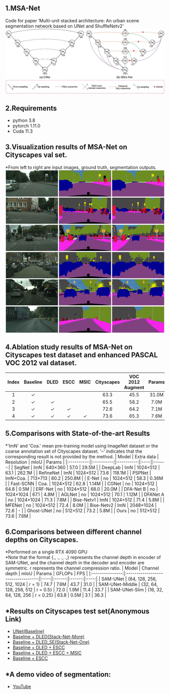 ## 1.MSA-Net
Code for paper ‘Multi-unit stacked architecture: An urban scene segmentation network based on UNet and ShuffleNetv2’
![Image text](results/Fig.1.jpg)

## 2.Requirements
* python 3.8
* pytorch 1.11.0
* Cuda  11.3

## 3.Visualization results of MSA-Net on Cityscapes val set.
*From left to right are input images, ground truth, segmentation outputs.
![Image text](results/Fig.6.jpg)

## 4.Ablation study results of MSA-Net on Cityscapes test dataset and enhanced PASCAL VOC 2012 val dataset.
| Index | Baseline | DLED | ESCC | MSIC | Cityscapes | VOC 2012 Augment | Params |
|:-----:|:--------:|:----:|:----:|:----:|:----------:|:----------------:|:------:|
|   1   |     ✓    |      |      |      |    63.3    |       45.5       |  31.0M |
|   2   |     ✓    |   ✓  |      |      |    65.5    |       58.2       |  7.0M  |
|   3   |     ✓    |   ✓  |   ✓  |      |    72.6    |       64.2       |  7.1M  |
|   4   |     ✓    |   ✓  |   ✓  |   ✓  |    73.6    |       65.3       |  7.6M  |
## 5.Comparisons with State-of-the-art Results
*'ImN' and 'Coa.' mean pre-training model using ImageNet dataset or the coarse annotation set of Cityscapes dataset. '–' indicates that the corresponding result is not provided by the method.
|    Model   | Extra data | Resolution | mIoU | Params |
|:----------:|:----------:|:----------:|:----:|:------:|
|   SegNet   |     ImN    |   640×360  | 57.0 |  29.5M |
|   DeepLab  |     ImN    |  1024×512  | 63.1 | 262.1M |
|  RefineNet |     ImN    |  1024×512  | 73.6 | 118.1M |
|   PSPNet   |  ImN+Coa.  |   713×713  | 80.2 | 250.8M |
|    E-Net   |     no     |  1024×512  | 58.3 |  0.36M |
|  Fast-SCNN |    Coa.    |  1024×512  | 62.8 |  1.14M |
|    CGNet   |     no     |  1024×512  | 64.8 |  0.5M  |
|   ERF-Net  |     no     |  1024×512  | 68.0 |  20.0M |
|  DFA-Net B |     no     |  1024×1024 | 67.1 |  4.8M  |
|   AGLNet   |     no     |  1024×512  | 70.1 |  1.12M |
|  DFANet A  |     no     |  1024×1024 | 71.3 |  7.8M  |
| Bise-Netv1 |     ImN    |  1024×512  | 71.4 |  5.8M  |
|   MFENet   |     no     |  1024×512  | 72.4 |  8.0M  |
| Bise-Netv2 |     ImN    |  2048×1024 | 72.6 |    -   |
| Ghost-UNet |     no     |   512×512  | 73.2 |  5.8M  |
|    Ours    |     no     |   512×512  | 73.6 |  7.6M  |

## 6.Comparisons between different channel depths on Cityscapes. 
*Performed on a single RTX 4090 GPU
<br />*Note that the format {., ., ., .,} represents the channel depth in encoder of SAM-UNet, and the channel depth in the decoder and encoder are symmetric. r represents the channel compression ratio.
|      Model      |            Channel depth           | mIoU | Params | GFLOPs |  FPS |
|:---------------:|:----------------------------------:|:----:|:------:|:------:|:----:|
|     SAM-UNet    | {64, 128, 256, 512, 1024 \| r = 1} | 74.7 |  7.6M  |  43.7  | 31.0 |
| SAM-UNet-Middle | {32, 64, 128, 256, 512 \| r = 0.5} | 72.0 |  1.9M  |  11.4  | 33.7 |
|  SAM-UNet-Slim  | {16, 32, 64, 128, 256 \| r = 0.25} | 63.8 |  0.5M  |   3.1  | 36.3 |
## *Results on Cityscapes test set(Anonymous Link)
* [UNet(Baseline)](https://www.cityscapes-dataset.com/anonymous-results/?id=98b31a77d61d1ec3c42412c7cb7291c75fbb1b382dbdb40983c92aa0420e0526)
* [Baseline + DLED(Stack-Net-More)](https://www.cityscapes-dataset.com/anonymous-results/?id=2578bf048dfc01c61d0fb3da8f95473f3329dff55ae071549d26eb56ecff9ea4)
* [Baseline + DLED_SE(Stack-Net-One)](https://www.cityscapes-dataset.com/anonymous-results/?id=620bd8e0bd92281f046c1748f60a7b3b9db5d7b5aae96bb89dde7001ad37c4b2)
* [Baseline + DLED + ESCC](https://www.cityscapes-dataset.com/anonymous-results/?id=417cea22d2b0a4c138c908cae163ddc496ef42420edf763a408aee50ea15a64d)
* [Baseline + DLED + ESCC + MSIC](https://www.cityscapes-dataset.com/anonymous-results/?id=a962c6795c460027641a810a627ec30a8c52a4868eff7bf8f5f50a1b940f6a1b)
* [Baseline + ESCC](https://www.cityscapes-dataset.com/anonymous-results/?id=2bca6283315dfe057235e9fca9707a329719a879e7fc0ac0089791ab8adbb394)
## *A demo video of segmentation:
* [YouTube](https://youtube.com/shorts/_H0DLRKsO7Q?feature=share)
